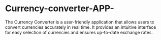 # Currency-converter-APP-
The Currency Converter is a user-friendly application that allows users to convert currencies accurately in real time. It provides an intuitive interface for easy selection of currencies and ensures up-to-date exchange rates.
